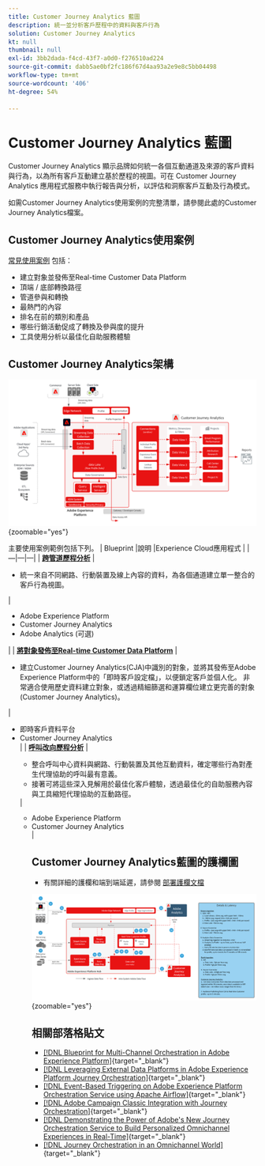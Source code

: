 ```yaml
---
title: Customer Journey Analytics 藍圖
description: 統一並分析客戶歷程中的資料與客戶行為
solution: Customer Journey Analytics
kt: null
thumbnail: null
exl-id: 3bb2dada-f4cd-43f7-a0d0-f276510ad224
source-git-commit: dabb5ae0bf2fc186f67d4aa93a2e9e8c5bb04498
workflow-type: tm+mt
source-wordcount: '406'
ht-degree: 54%

---
```


# Customer Journey Analytics 藍圖

Customer Journey Analytics 顯示品牌如何統一各個互動通道及來源的客戶資料與行為，以為所有客戶互動建立基於歷程的視圖。可在 Customer Journey Analytics 應用程式服務中執行報告與分析，以評估和洞察客戶互動及行為模式。

如需Customer Journey Analytics使用案例的完整清單，請參閱此處的Customer Journey Analytics檔案。

## Customer Journey Analytics使用案例

[常見使用案例](https://experienceleague.adobe.com/docs/analytics-platform/using/cja-usecases/cja-usecases.html?lang=en) 包括：

* 建立對象並發佈至Real-time Customer Data Platform
* 頂端 / 底部轉換路徑
* 管道參與和轉換
* 最熱門的內容
* 排名在前的類別和產品
* 哪些行銷活動促成了轉換及參與度的提升
* 工具使用分析以最佳化自助服務體驗

## Customer Journey Analytics架構

![架構圖](assets/CJA.svg){zoomable=&quot;yes&quot;}

主要使用案例範例包括下列。
| Blueprint |說明 |Experience Cloud應用程式 | |—|—|—| | **[跨管道歷程分析](https://experienceleague.adobe.com/docs/analytics-platform/using/cja-usecases/cross-channel.html)**  | <ul><li>統一來自不同網路、行動裝置及線上內容的資料，為各個通道建立單一整合的客戶行為視圖。</li></ul> | <ul><li>Adobe Experience Platform</li><li>Customer Journey Analytics</li><li>Adobe Analytics (可選)</li></ul>| | **[將對象發佈至Real-time Customer Data Platform](https://experienceleague.adobe.com/docs/analytics-platform/using/cja-components/audiences/publish.html)** | <ul><li>建立Customer Journey Analytics(CJA)中識別的對象，並將其發佈至Adobe Experience Platform中的「即時客戶設定檔」，以便鎖定客戶並個人化。 非常適合使用歷史資料建立對象，或透過精細篩選和運算欄位建立更完善的對象(Customer Journey Analytics)。</li></ul> | <ul><li>即時客戶資料平台</li><li>Customer Journey Analytics</li> |
| **[呼叫改向歷程分析](https://experienceleague.adobe.com/docs/analytics-platform/using/cja-usecases/call-center.html)** | <ul><li>整合呼叫中心資料與網路、行動裝置及其他互動資料，確定哪些行為對產生代理協助的呼叫最有意義。</li><li>接著可將這些深入見解用於最佳化客戶體驗，透過最佳化的自助服務內容與工具縮短代理協助的互動路徑。  </li></ul> | <ul><li>Adobe Experience Platform</li><li>Customer Journey Analytics</li> |

## Customer Journey Analytics藍圖的護欄圖

* 有關詳細的護欄和端到端延遲，請參閱 [部署護欄文檔](../experience-platform/deployment/guardrails.md)

![護欄圖](../experience-platform/assets/CJA_guardrails.svg){zoomable=&quot;yes&quot;}

## 相關部落格貼文

* [[!DNL Blueprint for Multi-Channel Orchestration in Adobe Experience Platform]](https://medium.com/adobetech/blueprint-for-multi-channel-orchestration-in-adobe-experience-platform-c68317e94184){target="_blank"}
* [[!DNL Leveraging External Data Platforms in Adobe Experience Platform Journey Orchestration]](https://medium.com/adobetech/leveraging-external-data-platforms-in-adobe-experience-platform-journey-orchestration-54fc6134fe17){target="_blank"}
* [[!DNL Event-Based Triggering on Adobe Experience Platform Orchestration Service using Apache Airflow]](https://medium.com/adobetech/event-based-triggering-on-adobe-experience-platform-orchestration-service-using-apache-airflow-8607b28251f1){target="_blank"}
* [[!DNL Adobe Campaign Classic Integration with Journey Orchestration]](https://medium.com/adobetech/adobe-campaign-classic-integration-with-journey-orchestration-ae577653281){target="_blank"}
* [[!DNL Demonstrating the Power of Adobe's New Journey Orchestration Service to Build Personalized Omnichannel Experiences in Real-Time]](https://medium.com/adobetech/demonstrating-the-power-of-adobes-new-journey-orchestration-service-to-build-personalized-aa60d88cd34){target="_blank"}
* [[!DNL Journey Orchestration in an Omnichannel World]](https://medium.com/adobetech/journey-orchestration-in-an-omnichannel-world-3a2d32d556d9){target="_blank"}
